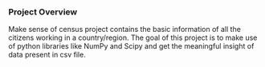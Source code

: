 ### Project Overview

 Make sense of census project contains the basic information of all the citizens working in a country/region. The goal of this project is to make use of python libraries like NumPy and Scipy and get the meaningful insight of data present in csv file.


